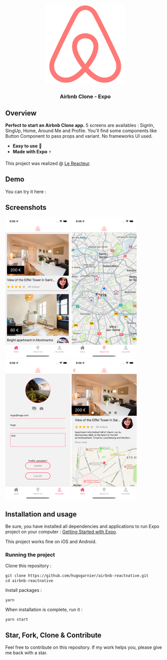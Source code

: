 <h1 align="center">
<img
		width="250"
		alt="Airbnb Clone - Expo"
		src="https://github.com/hugogarnier/airbnb-reactnative/blob/main/assets/logo.png">
</h1>
<h3 align="center">
	Airbnb Clone - Expo
</h3>

<!-- <p align="center">
	<img src="https://github.com/stevenpersia/tinder-expo/blob/master/preview/tinderclone-preview.gif" width="300">
</p> -->

## Overview

**Perfect to start an Airbnb Clone app.** 5 screens are availables : SignIn, SingUp, Home, Around Me and Profile. You'll find some components like Button Component to pass props and variant. No frameworks UI used.

- **Easy to use** 🤘
- **Made with Expo** ⚡

This project was realized @ [Le Reacteur](https://www.lereacteur.io/?utm_source=googleads&gclid=Cj0KCQiAy4eNBhCaARIsAFDVtI3Zbw0qETeTibsFEVNOsiHGfoavzFp94nmrgl9Nj8MDaCXEAICeKSMaAoiFEALw_wcB).

## Demo

You can try it here :

<!-- https://expo.io/@stevenpersia/projects/tinder-expo -->

## Screenshots

<img
width="205"
alt="Screen 1"
src="https://github.com/hugogarnier/airbnb-reactnative/blob/main/assets/screen1.png">
<img
width="205"
alt="Screen 2"
src="https://github.com/hugogarnier/airbnb-reactnative/blob/main/assets/screen2.png">
<img
width="205"
alt="Screen 3"
src="https://github.com/hugogarnier/airbnb-reactnative/blob/main/assets/screen3.png">
<img
width="205"
alt="Screen 4"
src="https://github.com/hugogarnier/airbnb-reactnative/blob/main/assets/screen4.png">

## Installation and usage

Be sure, you have installed all dependencies and applications to run Expo project on your computer : [Getting Started with Expo](https://docs.expo.io/get-started/installation/).

This project works fine on iOS and Android.

### Running the project

Clone this repository :

```
git clone https://github.com/hugogarnier/airbnb-reactnative.git
cd airbnb-reactnative
```

Install packages :

```
yarn
```

When installation is complete, run it :

```
yarn start
```

<!-- ## Props

### CardItem

| Name           | Type     | Required | Description                                               | Example                                             |
| -------------- | -------- | -------- | --------------------------------------------------------- | --------------------------------------------------- |
| `image`        | string   | Yes      | Picture of member.                                        | `image="https://..."`                               |
| `name`         | string   | Yes      | Name of member.                                           | `name="John Doe"`                                   |
| `description`  | string   | Yes      | Description of member.                                    | `description="Full-time Traveller. Globe Trotter."` |
| `matches`      | string   | Yes      | Match percentage.                                         | `matches="95"`                                      |
| `hasActions`   | boolean  | No       | Display actions buttons (Like, Dislike, ...).             | `actions`                                           |
| `isOnline`     | string   | No       | Display online or offline badge (`Online` and `Offline`). | `status="Online"`                                   |
| `hasVariant`   | boolean  | No       | Display another style of card (used for Matches screen).  | `variant`                                           | -->

## Star, Fork, Clone & Contribute

Feel free to contribute on this repository. If my work helps you, please give me back with a star.
